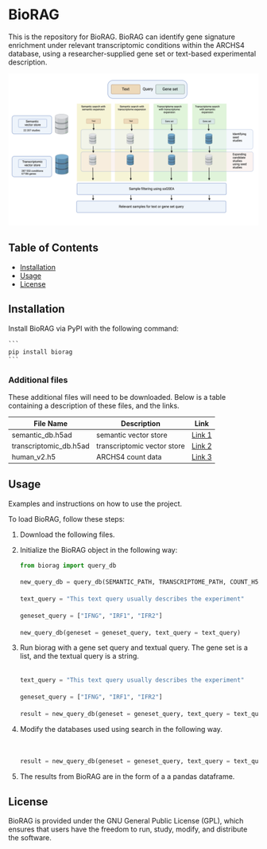 # BioRAG

This is the repository for BioRAG. BioRAG can identify gene signature enrichment under relevant transcriptomic conditions within the ARCHS4 database, using a researcher-supplied gene set or text-based experimental description. 

![Image Description](./assets/BioRAG.png)

## Table of Contents

- [Installation](#installation)
- [Usage](#usage)
- [License](#license)

## Installation

Install BioRAG via PyPI with the following command:

    ```
    pip install biorag
    ```

### Additional files

These additional files will need to be downloaded. Below is a table containing a description of these files, and the links.

| File Name | Description | Link |
|-----------|-------------|------|
| semantic_db.h5ad   | semantic vector store | [Link 1](https://example.com/file1) |
| transcriptomic_db.h5ad   | transcriptomic vector store | [Link 2](https://example.com/file2) |
| human_v2.h5    | ARCHS4 count data | [Link 3](https://example.com/file3) |

## Usage

Examples and instructions on how to use the project.

To load BioRAG, follow these steps:

1. Download the following files.
2. Initialize the BioRAG object in the following way:
    
    ```python
    from biorag import query_db

    new_query_db = query_db(SEMANTIC_PATH, TRANSCRIPTOME_PATH, COUNT_H5_PATH)

    text_query = "This text query usually describes the experiment"

    geneset_query = ["IFNG", "IRF1", "IFR2"]

    new_query_db(geneset = geneset_query, text_query = text_query)

    ```

3. Run biorag with a gene set query and textual query. The gene set is a list, and the textual query is a string.

    ```python

    text_query = "This text query usually describes the experiment"

    geneset_query = ["IFNG", "IRF1", "IFR2"]

    result = new_query_db(geneset = geneset_query, text_query = text_query)

    ```

4. Modify the databases used using search in the following way.

    ```python

    
    result = new_query_db(geneset = geneset_query, text_query = text_query, search = "semantic", expand = "transcriptome")

    ```
5. The results from BioRAG are in the form of a a pandas dataframe.

## License

BioRAG is provided under the GNU General Public License (GPL), which ensures that users have the freedom to run, study, modify, and distribute the software.